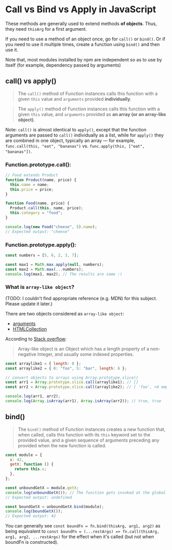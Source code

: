 # Call vs Bind vs Apply in JavaScript

These methods are generally used to extend methods **of objects**. Thus, they need `thisArg` for a first argument.

If you need to use a method of an object once, go for `call()` or `bind()`. Or if you need to use it multiple times, create a function using `bind()` and then use it.

Note that, most modules installed by npm are independent so as to use by itself (for example, dependency passed by arguments)

## call() vs apply()

> The `call()` method of Function instances calls this function with a given `this` value and `arguments` provided **individually**.

> The `apply()` method of Function instances calls this function with a given `this` value, and `arguments` provided as **an array (or an array-like object)**.

Note: `call()` is almost identical to `apply()`, except that the function arguments are passed to `call()` individually as a list, while for `apply()` they are combined in one object, typically an array — for example, `func.call(this, "eat", "bananas")` vs. `func.apply(this, ["eat", "bananas"])`.

### Function.prototype.call():

```javascript
// Food extends Product
function Product(name, price) {
  this.name = name;
  this.price = price;
}

function Food(name, price) {
  Product.call(this, name, price);
  this.category = "food";
}

console.log(new Food("cheese", 5).name);
// Expected output: "cheese"
```

### Function.prototype.apply():

```javascript
const numbers = [5, 6, 2, 3, 7];

const max1 = Math.max.apply(null, numbers);
const max2 = Math.max(...numbers);
console.log(max1, max2); // The results are same :)
```

### What is `array-like object`?

(TODO: I couldn't find appropriate reference (e.g. MDN) for this subject. Please update it later.)

There are two objects considered as `array-like object`:

- [arguments](https://developer.mozilla.org/en-US/docs/Web/JavaScript/Reference/Functions/arguments)
- [HTMLCollection](https://developer.mozilla.org/en-US/docs/Web/API/HTMLCollection)

According to [Stack overflow](https://stackoverflow.com/a/29707677):

> Array-like object is an Object which has a length property of a non-negative Integer, and usually some indexed properties.

```javascript
const arraylike1 = { length: 0 };
const arraylike2 = { 0: "foo", 5: "bar", length: 6 };

// convert objects to arrays using Array.prototype.slice()
const arr1 = Array.prototype.slice.call(arraylike1); // []
const arr2 = Array.prototype.slice.call(arraylike2); // [ 'foo', <4 empty items>, 'bar' ]

console.log(arr1, arr2);
console.log(Array.isArray(arr1), Array.isArray(arr2)); // true, true
```

## bind()

> The `bind()` method of Function instances creates a new function that, when called, calls this function with its `this` keyword set to the provided value, and a given sequence of arguments preceding any provided when the new function is called.

```javascript
const module = {
  x: 42,
  getX: function () {
    return this.x;
  },
};

const unboundGetX = module.getX;
console.log(unboundGetX()); // The function gets invoked at the global scope
// Expected output: undefined

const boundGetX = unboundGetX.bind(module);
console.log(boundGetX());
// Expected output: 42
```

You can generally see `const boundFn = fn.bind(thisArg, arg1, arg2)` as being equivalent to `const boundFn = (...restArgs) => fn.call(thisArg, arg1, arg2, ...restArgs)` for the effect when it's called (but not when boundFn is constructed).
